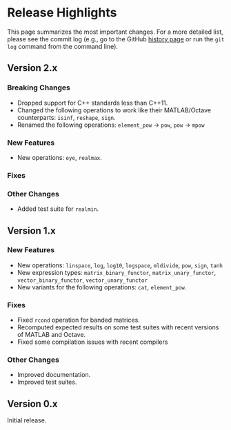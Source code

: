 # Release Highlights

This page summarizes the most important changes.
For a more detailed list, please see the commit log (e.g., go to the GitHub [history page](https://github.com/sguazt/boost-ublasx/commits/master) or run the `git log` command from the command line).


## Version 2.x

### Breaking Changes

- Dropped support for C++ standards less than C++11.
- Changed the following operations to work like their MATLAB/Octave counterparts: `isinf`, `reshape`, `sign`.
- Renamed the following operations: `element_pow` -> `pow`, `pow` -> `mpow`

### New Features

- New operations: `eye`, `realmax`.

### Fixes

### Other Changes

- Added test suite for `realmin`.


## Version 1.x

### New Features

- New operations: `linspace`, `log`, `log10`, `logspace`, `mldivide`, `pow`, `sign`, `tanh`
- New expression types: `matrix_binary_functor`, `matrix_unary_functor`, `vector_binary_functor`, `vector_unary_functor`
- New variants for the following operations: `cat`, `element_pow`.

### Fixes

- Fixed `rcond` operation for banded matrices.
- Recomputed expected results on some test suites with recent versions of MATLAB and Octave.
- Fixed some compilation issues with recent compilers

### Other Changes

- Improved documentation.
- Improved test suites.


## Version 0.x

Initial release.
